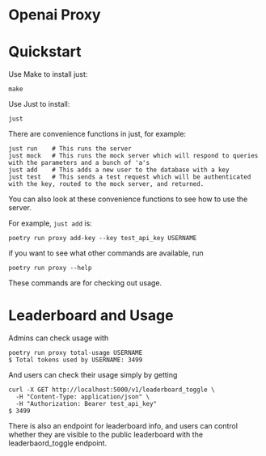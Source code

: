 # Openai Proxy

# Quickstart

Use Make to install just:
```
make
```

Use Just to install:
```
just
```

There are convenience functions in just, for example:

```
just run    # This runs the server
just mock   # This runs the mock server which will respond to queries with the parameters and a bunch of 'a's
just add    # This adds a new user to the database with a key
just test   # This sends a test request which will be authenticated with the key, routed to the mock server, and returned.
```

You can also look at these convenience functions to see how to use the server.

For example, `just add` is:

```
poetry run proxy add-key --key test_api_key USERNAME
```

if you want to see what other commands are available, run

```
poetry run proxy --help
```

These commands are for checking out usage.

# Leaderboard and Usage

Admins can check usage with

```
poetry run proxy total-usage USERNAME
$ Total tokens used by USERNAME: 3499
```

And users can check their usage simply by getting 
```
curl -X GET http://localhost:5000/v1/leaderboard_toggle \
  -H "Content-Type: application/json" \
  -H "Authorization: Bearer test_api_key"
$ 3499
```

There is also an endpoint for leaderboard info, and users can control whether they are visible to the public leaderboard with the leaderbaord_toggle endpoint.
